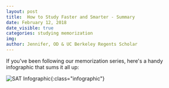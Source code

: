 ```yaml
---
layout: post
title:  How to Study Faster and Smarter - Summary
date: February 12, 2018
date_visible: true
categories: studying memorization
img:
author: Jennifer, OD & UC Berkeley Regents Scholar
---
```


If you've been following our memorization series, here's a handy infographic that sums it all up:

<!--more-->

![SAT Infographic]({{site.url}}/img/blog/memorizationMethods.png "Memorization Methods"){:class="infographic"}
